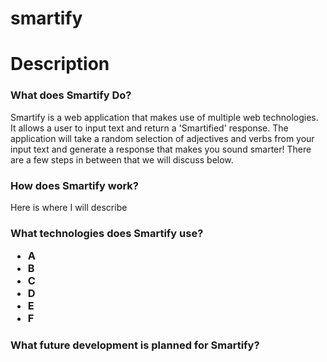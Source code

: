 # smartify
<h1> Description </h1>
  
<h3> What does Smartify Do? </h3>
  <p> Smartify is a web application that makes use of multiple web technologies. It allows a user to input text and return a 'Smartified' response. The application will take a random selection of adjectives and verbs from your input text and generate a response that makes you sound smarter! There are a few steps in between that we will discuss below.
  
 <h3> How does Smartify work? </h3>
  <p> Here is where I will describe </p>
  
 <h3> What technologies does Smartify use? 
  <ul>
    <li>A</li>
    <li>B</li>
    <li>C</li>
    <li>D</li>
    <li>E</li>
    <li>F</li>
  </ul>
 </h3>
 
 <h3>What future development is planned for Smartify?</h3>
